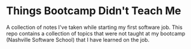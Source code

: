 # Things Bootcamp Didn't Teach Me

A collection of notes I've taken while starting my first software job. This repo contains a collection of topics that were not taught at my bootcamp (Nashville Software School) that I have learned on the job.
